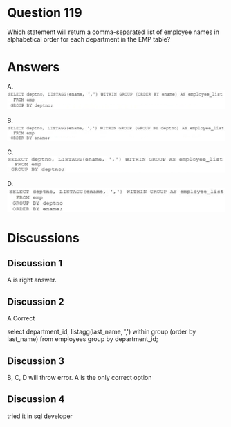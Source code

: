# Question 119
Which statement will return a comma-separated list of employee names in alphabetical order for each department in the EMP table?

# Answers
A.
![](../images/image23.png)
		 

B.
![](../images/image24.png)
		

C.
![](../images/image25.png)
		

D.
![](../images/image26.png)
		

# Discussions
## Discussion 1
A is right answer.

## Discussion 2
A Correct 

select department_id, listagg(last_name, ',') within group (order by last_name) from employees group by department_id;

## Discussion 3
B, C, D will throw error. 
A is the only correct option

## Discussion 4
tried it in sql developer

